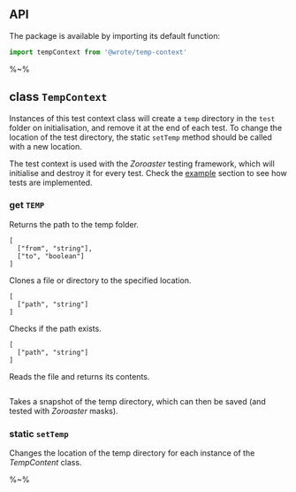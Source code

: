 ## API

The package is available by importing its default function:

```js
import tempContext from '@wrote/temp-context'
```

%~%

## **class `TempContext`**

Instances of this test context class will create a `temp` directory in the `test` folder on initialisation, and remove it at the end of each test. To change the location of the test directory, the static `setTemp` method should be called with a new location.

The test context is used with the _Zoroaster_ testing framework, which will initialise and destroy it for every test. Check the [example](#example) section to see how tests are implemented.

### get `TEMP`

Returns the path to the temp folder.

```### async clone
[
  ["from", "string"],
  ["to", "boolean"]
]
```

Clones a file or directory to the specified location.

```### async exists => boolean
[
  ["path", "string"]
]
```

Checks if the path exists.

```### async read => string
[
  ["path", "string"]
]
```

Reads the file and returns its contents.

```### async snapshot => string
```

Takes a snapshot of the temp directory, which can then be saved (and tested with _Zoroaster_ masks).

### static `setTemp`

Changes the location of the temp directory for each instance of the _TempContent_ class.

%~%
